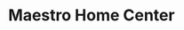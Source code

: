 ---
title: "Maestro Home Center"
url: /jose-luis-bustamante-y-rivero/maestro-home-center/
shop: hágalo usted mismo
---